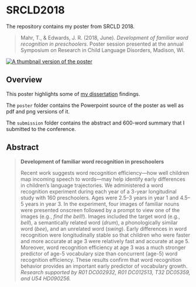 SRCLD2018
========================================================================

The repository contains my poster from SRCLD 2018.

> Mahr, T., & Edwards, J. R. (2018, June). *Development of familiar word
> recognition in preschoolers*. Poster session presented at the annual
> Symposium on Research in Child Language Disorders, Madison, WI.

[![A thumbnail version of the
poster](poster/Mahr-SRCLD2018-thumbnail.png)](poster/)


Overview
------------------------------------------------------------------------

This poster highlights some of [my
dissertation](http://www.tjmahr.com/dissertation/) findings.

The `poster` folder contains the Powerpoint source of the poster as well
as pdf and png versions of it.

The `submission` folder contains the abstract and 600-word summary that
I submitted to the conference.


Abstract
------------------------------------------------------------------------

> **Development of familiar word recognition in preschoolers**
> 
> Recent work suggests word recognition efficiency—how well children map
> incoming speech to words—may help identify early differences in
> children’s language trajectories. We administered a word recognition
> experiment during each year of a 3-year longitudinal study with 160
> preschoolers. Ages were 2.5–3 years in year 1 and 4.5–5 years in
> year 3. In the experiment, four images of familiar nouns were
> presented onscreen followed by a prompt to view one of the images
> (e.g., *find the bell!*). Images included the target word (e.g.,
> *bell*), a semantically related word (*drum*), a phonologically
> similar word (*bee*), and an unrelated word (*swing*). Early
> differences in word recognition were longitudinally stable so that
> children who were faster and more accurate at age 3 were relatively
> fast and accurate at age 5. Moreover, word recognition efficiency at
> age 3 was a much stronger predictor of age-5 vocabulary size than
> concurrent (age-5) word recognition efficiency. These results confirm
> that word recognition behavior provides an important early predictor
> of vocabulary growth. *Research supported by R01 DC002932, R01
> DC012513, T32 DC05359, and U54 HD090256.*
